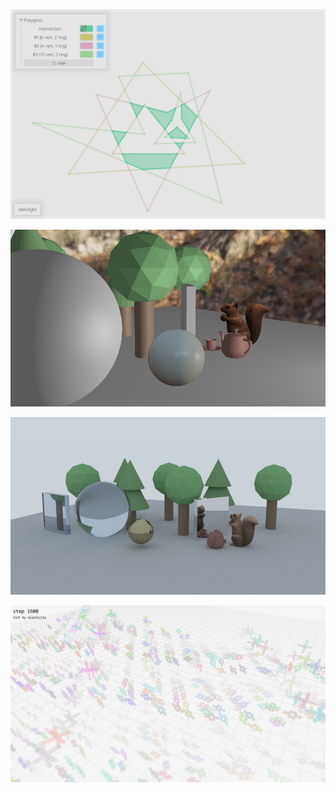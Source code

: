 ![Polygon intersection](polygon_intersect/images/intsc_1.png)

![Local illumination + PBR/IBL](rabbit_hole/images/localillum.jpg)

![Path tracer](rabbit_hole/images/rt.jpg)

![Collision detection + rigid body simulation](particles/images/out2800.jpg)
